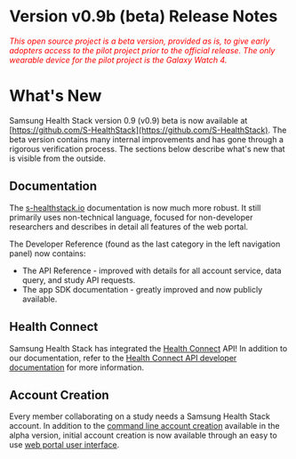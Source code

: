 
# Version v0.9b (beta) Release Notes

<span style="color:red">*This open source project is a beta version, provided as is, to give early adopters access to the pilot project prior to the official release. The only wearable device for the pilot project is the Galaxy Watch 4.*</span>

# What's New

Samsung Health Stack version 0.9 (v0.9) beta is now available at [https://github.com/S-HealthStack](https://github.com/S-HealthStack). The beta version contains many internal improvements and has gone through a rigorous verification process. The sections below describe what's new that is visible from the outside. 

## Documentation

The [s-healthstack.io](https://s-healthstack.io) documentation is now much more robust. It still primarily uses non-technical language, focused for non-developer researchers and describes in detail all features of the web portal.

The Developer Reference (found as the last category in the left navigation panel) now contains:

- The API Reference - improved with details for all account service, data query, and study API requests.
- The app SDK documentation - greatly improved and now publicly available.

## Health Connect

Samsung Health Stack has integrated the [Health Connect](https://developer.android.com/health-connect) API! In addition to our documentation, refer to the [Health Connect API developer documentation](https://developer.android.com/guide/health-and-fitness/health-connect) for more information.

## Account Creation

Every member collaborating on a study needs a Samsung Health Stack account. In addition to the [command line account creation](../documentation/installation/install-backend.md#xv-create-initial-account) available in the alpha version, initial account creation is now available through an easy to use [web portal user interface](../documentation/installation/install-portal.md#iii-launch-web-portal-and-create-account).

